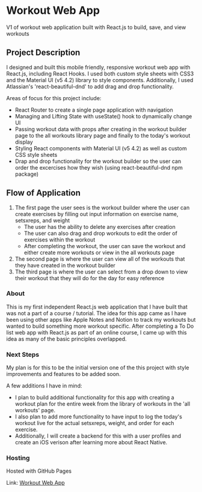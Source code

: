 # Workout Web App

V1 of workout web application built with React.js to build, save, and view workouts

## Project Description

I designed and built this mobile friendly, responsive workout web app with React.js, including React Hooks. I used both custom style sheets with CSS3 and the Material UI (v5 4.2) library to style components. Additionally, I used Atlassian's 'react-beautiful-dnd' to add drag and drop functionality.

Areas of focus for this project include: 
- React Router to create a single page application with navigation
- Managing and Lifting State with useState() hook to dynamically change UI
- Passing workout data with props after creating in the workout builder page to the all workouts library page and finally to the today's workout display
- Styling React components with Material UI (v5 4.2) as well as custom CSS style sheets
- Drap and drop functionality for the workout builder so the user can order the excercises how they wish (using react-beautiful-dnd npm package)

## Flow of Application

1. The first page the user sees is the workout builder where the user can create exercises by filling out input information on exercise name, setsxreps, and weight
    - The user has the ability to delete any exercises after creation
    - The user can also drag and drop workouts to edit the order of exercises within the workout
    - After completing the workout, the user can save the workout and either create more workouts or view in the all workouts page
2. The second page is where the user can view all of the workouts that they have created in the workout builder 
3. The third page is where the user can select from a drop down to view their workout that they will do for the day for easy reference

### About

This is my first independent React.js web application that I have built that was not a part of a course / tutorial. The idea for this app came as I have been using other apps like Apple Notes and Notion to track my workouts but wanted to build something more workout specific. After completing a To Do list web app with React.js as part of an online course, I came up with this idea as many of the basic principles overlapped.

### Next Steps 

My plan is for this to be the initial version one of the this project with style improvements and features to be added soon. 

A few additions I have in mind: 
- I plan to build additional functionality for this app with creating a workout plan for the entire week from the library of workouts in the 'all workouts' page. 
- I also plan to add more functionality to have input to log the today's workout live for the actual setsxreps, weight, and order for each exercise. 
- Additionally, I will create a backend for this with a user profiles and create an iOS verison after learning more about React Native. 

### Hosting

Hosted with GitHub Pages

Link: [Workout Web App](https://charlescarr.github.io/react-workout-app/)